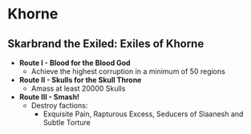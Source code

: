 # Khorne

## Skarbrand the Exiled: Exiles of Khorne

* **Route I - Blood for the Blood God**
    * Achieve the highest corruption in a minimum of 50 regions
* **Route II - Skulls for the Skull Throne**
    * Amass at least 20000 Skulls
* **Route III - Smash!**
    * Destroy factions:
        * Exquisite Pain, Rapturous Excess, Seducers of Slaanesh and Subtle Torture